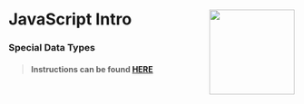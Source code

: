 # JavaScript Intro <img align="right" src="https://github.com/Learning-Fuze/prototypes_C5.17/blob/assets/assets/images/logos/LF_LOGO.png?raw=true" width="150">
### Special Data Types

>#### Instructions can be found <a href="http://lfzprototypes.com/root-js/js/special-data-types" target="_blank">HERE</a>
